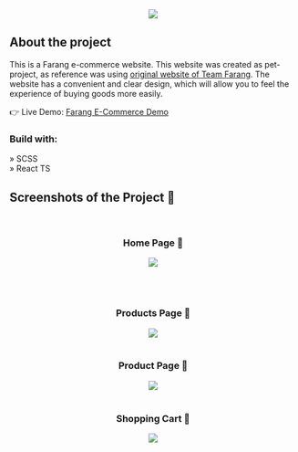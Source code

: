 <div align='center'><img src='https://github.com/AltPerson/Farang-E-Commerce/assets/39427362/d43b6176-5961-49d6-88cd-dda752bf3c9a'/></div>

<h2>About the project</h2>

<p>This is a Farang e-commerce website. This website was created as pet-project, as reference was using <a href='https://teamfarang.com'>original website of Team Farang</a>.
The website has a convenient and clear design, which will allow you to feel the experience of buying goods more easily. </p>

👉 Live Demo: <a href='https://farang-e-commerce.netlify.app/'>Farang E-Commerce Demo</a>

<h3>Build with:</h3>


» SCSS <br>
» React TS

<h2>Screenshots of the Project 📸</h2>
<br>
<h3 align='center'>Home Page 🏡</h3>

<div align='center'>
<img src='https://github.com/AltPerson/Farang-E-Commerce/assets/39427362/cfd84d30-3671-495c-b4d6-c073e8734c4c'/>
</div>

<br><br>
<h3 align='center'>Products Page 📄</h3>

<div align='center'>
<img src='https://github.com/AltPerson/Farang-E-Commerce/assets/39427362/e0b93727-2ffa-4bdc-9a7a-7e5888218598'/>

<br>
<br>
<h3 align='center'>Product Page 📄</h3>

<div align='center'>
<img src='https://github.com/AltPerson/Farang-E-Commerce/assets/39427362/f5038f4f-cf19-4f81-8a7a-c71b11e5373b'/>

<br>
<br>
<h3 align='center'>Shopping Cart 🛒</h3>

<div align='center'>
<img src='https://github.com/AltPerson/Farang-E-Commerce/assets/39427362/3d66b469-ce8f-4bab-ad9c-5b1af5491dda'/>
</div>
